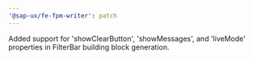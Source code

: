 ```yaml
---
'@sap-ux/fe-fpm-writer': patch
---
```


Added support for 'showClearButton', 'showMessages', and 'liveMode' properties in FilterBar building block generation.
